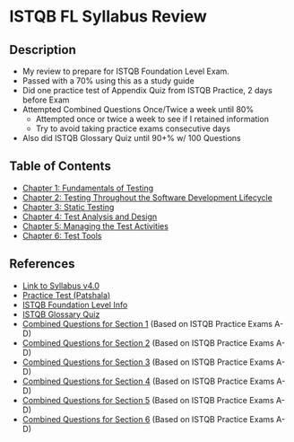 # ISTQB FL Syllabus Review

## Description

- My review to prepare for ISTQB Foundation Level Exam.
- Passed with a 70% using this as a study guide
- Did one practice test of Appendix Quiz from ISTQB Practice, 2 days before Exam
- Attempted Combined Questions Once/Twice a week until 80%
  - Attempted once or twice a week to see if I retained information
  - Try to avoid taking practice exams consecutive days
- Also did ISTQB Glossary Quiz until 90+% w/ 100 Questions

## Table of Contents

- [Chapter 1: Fundamentals of Testing](Chapters/Chapter%201/Chapter_1_Home.md)
- [Chapter 2: Testing Throughout the Software Development Lifecycle](Chapters/Chapter%202/Chapter_2_Home.md)
- [Chapter 3: Static Testing](Chapters/Chapter%203/Chapter_3_Home.md)
- [Chapter 4: Test Analysis and Design](Chapters/Chapter%204/Chapter_4_Home.md)
- [Chapter 5: Managing the Test Activities](Chapters/Chapter%205/Chapter_5_Home.md)
- [Chapter 6: Test Tools](Chapters/Chapter%206/Chapter_6_Home.md)

## References

- [Link to Syllabus v4.0](https://istqb-main-web-prod.s3.amazonaws.com/media/documents/ISTQB_CTFL_Syllabus-v4.0.pdf)
- [Practice Test (Patshala)](https://istqb.patshala.com/)
- [ISTQB Foundation Level Info](https://www.istqb.org/certifications/certified-tester-foundation-level)
- [ISTQB Glossary Quiz](https://glossary.istqb.org/en_US/quiz)
- [Combined Questions for Section 1](https://forms.gle/RvhMFvVEdaaavQsp9) (Based on ISTQB Practice Exams A-D)
- [Combined Questions for Section 2](https://forms.gle/oRAQzMMKfFrvvq3YA) (Based on ISTQB Practice Exams A-D)
- [Combined Questions for Section 3](https://forms.gle/XRSJMnuaKRi7BeBa6) (Based on ISTQB Practice Exams A-D)
- [Combined Questions for Section 4](https://forms.gle/rSW1zUNU2DJRL1GRA) (Based on ISTQB Practice Exams A-D)
- [Combined Questions for Section 5](https://forms.gle/AJEwh5svRz6sEK7V6) (Based on ISTQB Practice Exams A-D)
- [Combined Questions for Section 6](https://forms.gle/WwUm1FcXTqCBSPyQ6) (Based on ISTQB Practice Exams A-D)
